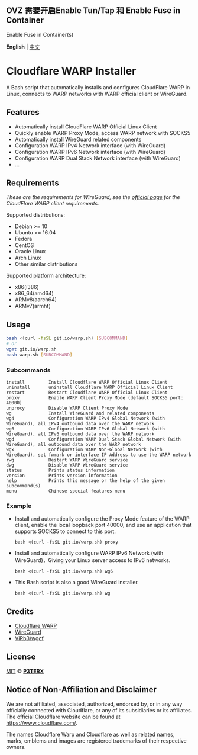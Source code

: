 ## OVZ 需要开启Enable Tun/Tap  和 Enable Fuse in Container

Enable Fuse in Container(s)

**English** | [中文](https://p3terx.com/archives/cloudflare-warp-configuration-script.html)

# Cloudflare WARP Installer

A Bash script that automatically installs and configures CloudFlare WARP in Linux, connects to WARP networks with WARP official client or WireGuard.

## Features

- Automatically install CloudFlare WARP Official Linux Client
- Quickly enable WARP Proxy Mode, access WARP network with SOCKS5
- Automatically install WireGuard related components
- Configuration WARP IPv4 Network interface (with WireGuard)
- Configuration WARP IPv6 Network interface (with WireGuard)
- Configuration WARP Dual Stack Network interface (with WireGuard)
- ...

## Requirements

*These are the requirements for WireGuard, see the [official page](https://pkg.cloudflareclient.com/packages/cloudflare-warp) for the CloudFlare WARP client requirements.*

Supported distributions:

- Debian >= 10
- Ubuntu >= 16.04
- Fedora
- CentOS
- Oracle Linux
- Arch Linux
- Other similar distributions

Supported platform architecture:

- x86(i386)
- x86_64(amd64)
- ARMv8(aarch64)
- ARMv7(armhf)

## Usage

```bash
bash <(curl -fsSL git.io/warp.sh) [SUBCOMMAND]
# or
wget git.io/warp.sh
bash warp.sh [SUBCOMMAND]
```

### Subcommands

```
install         Install Cloudflare WARP Official Linux Client
uninstall       uninstall Cloudflare WARP Official Linux Client
restart         Restart Cloudflare WARP Official Linux Client
proxy           Enable WARP Client Proxy Mode (default SOCKS5 port: 40000)
unproxy         Disable WARP Client Proxy Mode
wg              Install WireGuard and related components
wg4             Configuration WARP IPv4 Global Network (with WireGuard), all IPv4 outbound data over the WARP network
wg6             Configuration WARP IPv6 Global Network (with WireGuard), all IPv6 outbound data over the WARP network
wgd             Configuration WARP Dual Stack Global Network (with WireGuard), all outbound data over the WARP network
wgx             Configuration WARP Non-Global Network (with WireGuard), set fwmark or interface IP Address to use the WARP network
rwg             Restart WARP WireGuard service
dwg             Disable WARP WireGuard service
status          Prints status information
version         Prints version information
help            Prints this message or the help of the given subcommand(s)
menu            Chinese special features menu
```

### Example

- Install and automatically configure the Proxy Mode feature of the WARP client, enable the local loopback port 40000, and use an application that supports SOCKS5 to connect to this port.
    ```
    bash <(curl -fsSL git.io/warp.sh) proxy
    ```

- Install and automatically configure WARP IPv6 Network (with WireGuard)，Giving your Linux server access to IPv6 networks.
    ```
    bash <(curl -fsSL git.io/warp.sh) wg6
    ```

- This Bash script is also a good WireGuard installer.
    ```
    bash <(curl -fsSL git.io/warp.sh) wg
    ```

## Credits

- [Cloudflare WARP](https://1.1.1.1/)
- [WireGuard](https://www.wireguard.com/)
- [ViRb3/wgcf](https://github.com/ViRb3/wgcf)

## License

[MIT](https://github.com/P3TERX/warp.sh/blob/main/LICENSE) © **[P3TERX](https://p3terx.com/)**

## Notice of Non-Affiliation and Disclaimer

We are not affiliated, associated, authorized, endorsed by, or in any way officially connected with Cloudflare, or any of its subsidiaries or its affiliates. The official Cloudflare website can be found at https://www.cloudflare.com/.

The names Cloudflare Warp and Cloudflare as well as related names, marks, emblems and images are registered trademarks of their respective owners.
